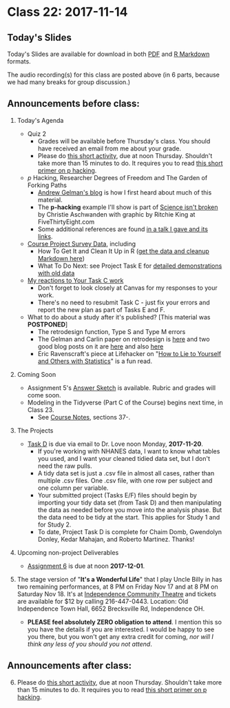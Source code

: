 # Class 22: 2017-11-14

## Today's Slides

Today's Slides are available for download in both [PDF](https://github.com/THOMASELOVE/431slides/blob/master/class_22/431_2017_class-22-slides.pdf) and [R Markdown](https://github.com/THOMASELOVE/431slides/blob/master/class_22/431_2017_class-22-slides.Rmd) formats. 

The audio recording(s) for this class are posted above (in 6 parts, because we had many breaks for group discussion.)

## Announcements before class:

1. Today's Agenda
    - Quiz 2
        - Grades will be available before Thursday's class. You should have received an email from me about your grade.
        - Please do [this short activity](https://goo.gl/forms/GEXC4gxQV4aTJb8D3), due at noon Thursday. Shouldn't take more than 15 minutes to do. It requires you to read [this short primer on p hacking](https://www.methodspace.com/primer-p-hacking/).
    - *p* Hacking, Researcher Degrees of Freedom and The Garden of Forking Paths
        - [Andrew Gelman's blog](http://andrewgelman.com/) is how I first heard about much of this material.
        - The **p-hacking** example I'll show is part of [Science isn't broken](https://fivethirtyeight.com/features/science-isnt-broken/#part1) by Christie Aschwanden with graphic by Ritchie King at FiveThirtyEight.com
        - Some additional references are found [in a talk I gave and its links](https://github.com/THOMASELOVE/RCR2017).
    - [Course Project Survey Data](https://github.com/THOMASELOVE/431project/tree/master/SURVEY2017), including
        - How To Get It and Clean It Up in R ([get the data and cleanup Markdown here](https://github.com/THOMASELOVE/431project/tree/master/SURVEY2017))
        - What To Do Next: see Project Task E for [detailed demonstrations with old data](https://github.com/THOMASELOVE/431project/tree/master/TaskE)
    - [My reactions to Your Task C work](https://github.com/THOMASELOVE/431project/blob/master/SURVEY2017/TASKC-RESULTS.md)
        - Don't forget to look closely at Canvas for my responses to your work.
        - There's no need to resubmit Task C - just fix your errors and report the new plan as part of Tasks E and F.
    - What to do about a study after it's published? [This material was **POSTPONED**]
        - The retrodesign function, Type S and Type M errors
        - The Gelman and Carlin paper on retrodesign is [here](http://www.stat.columbia.edu/~gelman/research/published/retropower_final.pdf) and two good blog posts on it are [here](http://andrewgelman.com/2016/10/25/how-not-to-analyze-noisy-data-a-case-study/) and also [here](http://andrewgelman.com/2016/11/13/more-on-my-paper-with-john-carlin-on-type-m-and-type-s-errors/)
        - Eric Ravenscraft's piece at Lifehacker on "[How to Lie to Yourself and Others with Statistics](http://lifehacker.com/how-to-lie-to-yourself-and-others-with-statistics-1788184031)" is a fun read.

2. Coming Soon
    - Assignment 5's [Answer Sketch](https://github.com/THOMASELOVE/431homework/tree/master/HW5) is available. Rubric and grades will come soon.
    - Modeling in the Tidyverse (Part C of the Course) begins next time, in Class 23.
        - See [Course Notes](https://thomaselove.github.io/431notes/), sections 37-.
    
3. The Projects
     - [Task D](https://github.com/THOMASELOVE/431project/tree/master/TaskD) is due via email to Dr. Love noon Monday, **2017-11-20**.
        - If you're working with NHANES data, I want to know what tables you used, and I want your cleaned tidied data set, but I don't need the raw pulls.
        - A tidy data set is just a .csv file in almost all cases, rather than multiple .csv files. One .csv file, with one row per subject and one column per variable.
        - Your submitted project (Tasks E/F) files should begin by importing your tidy data set (from Task D) and then manipulating the data as needed before you move into the analysis phase. But the data need to be tidy at the start. This applies for Study 1 and for Study 2.
        - To date, Project Task D is complete for Chaim Domb, Gwendolyn Donley, Kedar Mahajan, and Roberto Martinez. Thanks!

4. Upcoming non-project Deliverables
    - [Assignment 6](https://github.com/THOMASELOVE/431homework/blob/master/431-2017_assignment-6.md) is due at noon **2017-12-01**.

5. The stage version of "**It's a Wonderful Life**" that I play Uncle Billy in has two remaining performances, at 8 PM on Friday Nov 17 and at 8 PM on Saturday Nov 18. It's at [Independence Community Theatre](http://www.independencetheatre.org/) and tickets are available for $12 by calling 216-447-0443. Location: Old Independence Town Hall, 6652 Brecksville Rd, Independence OH. 
    - **PLEASE feel absolutely ZERO obligation to attend**. I mention this so you have the details if you are interested. I would be happy to see you there, but you won't get any extra credit for coming, *nor will I think any less of you should you not attend*.

## Announcements after class:

6. Please do [this short activity](https://goo.gl/forms/GEXC4gxQV4aTJb8D3), due at noon Thursday. Shouldn't take more than 15 minutes to do. It requires you to read [this short primer on p hacking](https://www.methodspace.com/primer-p-hacking/).
